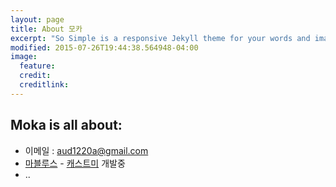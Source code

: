 ```yaml
---
layout: page
title: About 모카
excerpt: "So Simple is a responsive Jekyll theme for your words and images."
modified: 2015-07-26T19:44:38.564948-04:00
image:
  feature: 
  credit: 
  creditlink: 
---
```


## Moka is all about:

* 이메일 : aud1220a@gmail.com
* [마블루스](http://www.mavlux.com/) - [캐스트미](http://www.castme.kr) 개발중
* ..

[^1]: Example: *domain.com/category-name/post-title*